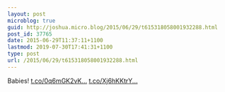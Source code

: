 ```yaml
---
layout: post
microblog: true
guid: http://joshua.micro.blog/2015/06/29/t615318058001932288.html
post_id: 37765
date: 2015-06-29T11:37:11+1100
lastmod: 2019-07-30T17:41:31+1100
type: post
url: /2015/06/29/t615318058001932288.html
---
```

Babies! [t.co/0q6mGK2vK...](http://t.co/0q6mGK2vKL) [t.co/Xj6hKKtrY...](http://t.co/Xj6hKKtrYX)
